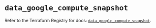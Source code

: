 # `data_google_compute_snapshot`

Refer to the Terraform Registry for docs: [`data_google_compute_snapshot`](https://registry.terraform.io/providers/hashicorp/google/6.14.0/docs/data-sources/compute_snapshot).
